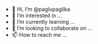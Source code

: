 - 👋 Hi, I’m @paglupaglika
- 👀 I’m interested in ...
- 🌱 I’m currently learning ...
- 💞️ I’m looking to collaborate on ...
- 📫 How to reach me ...

<!---
paglupaglika/paglupaglika is a ✨ special ✨ repository because its `README.md` (this file) appears on your GitHub profile.
You can click the Preview link to take a look at your changes.
--->
